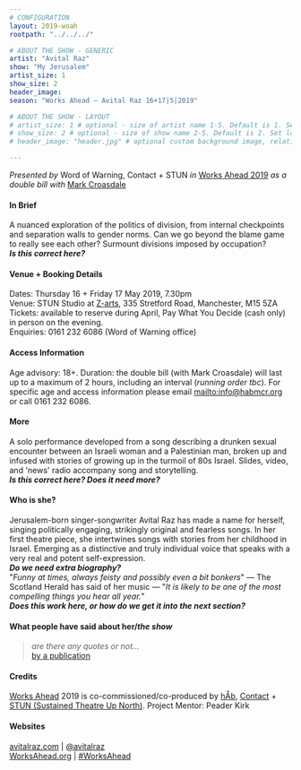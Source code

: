 ```yaml
---
# CONFIGURATION
layout: 2019-woah
rootpath: "../../../"

# ABOUT THE SHOW - GENERIC
artist: "Avital Raz"
show: "My Jerusalem"
artist_size: 1
show_size: 2
header_image:
season: "Works Ahead — Avital Raz 16+17|5|2019"

# ABOUT THE SHOW - LAYOUT
# artist_size: 1 # optional - size of artist name 1-5. Default is 1. Set longer names to lower values
# show_size: 2 # optional - size of show name 2-5. Default is 2. Set longer names to lower values
# header_image: "header.jpg" # optional custom background image, relative to current page

---
```

*Presented by* Word of Warning, Contact + STUN *in* [Works Ahead 2019](/current/2019-worksahead) *as a double bill with* [Mark Croasdale](/current/2019-worksahead/croasdale)               
         
#### In Brief        
A nuanced exploration of the politics of division, from internal checkpoints and separation walls to gender norms. Can we go beyond the blame game to really see each other? Surmount divisions imposed by occupation?        
***Is this correct here?***         
        
#### Venue + Booking Details        
Dates: Thursday 16 + Friday 17 May 2019, 7.30pm         
Venue: STUN Studio at <a href="http://www.z-arts.org/about-us/getting-here" target="_blank">Z-arts</a>, 335 Stretford Road, Manchester, M15 5ZA         
Tickets: available to reserve during April, Pay What You Decide (cash only) in person on the evening.            
Enquiries: 0161 232 6086 (Word of Warning office)           
        
#### Access Information        
Age advisory: 18+. Duration: the double bill (with Mark Croasdale) will last up to a maximum of 2 hours, including an interval (*running order tbc*). For specific age and access information please email <mailto:info@habmcr.org> or call 0161 232 6086.           
           
#### More              
A solo performance developed from a song describing a drunken sexual encounter between an Israeli woman and a Palestinian man, broken up and infused with stories of growing up in the turmoil of 80s Israel. Slides, video, and 'news' radio accompany song and storytelling.        
***Is this correct here? Does it need more?***        
          
#### Who is she?             
Jerusalem-born singer-songwriter Avital Raz has made a name for herself, singing politically engaging, strikingly original and fearless songs. In her first theatre piece, she intertwines songs with stories from her childhood in Israel. Emerging as a distinctive and truly individual voice that speaks with a very real and potent self-expression.         
***Do we need extra biography?***        
"*Funny at times, always feisty and possibly even a bit bonkers*" — The Scotland Herald has said of her music — "*It is likely to be one of the most compelling things you hear all year.*"          
***Does this work here, or how do we get it into the next section?***        
        
#### What people have said about her/*the show*        
>*are there any quotes or not…*<br><a href="http://" target="_blank">by a publication</a>           
          
#### Credits         
[Works Ahead](/hab/worksahead) 2019 is co-commissioned/co-produced by [hÅb](/hab), <a href="http://contactmcr.com" target="_blank">Contact</a> + <a href="http://stunlive.com" target="_blank">STUN (Sustained Theatre Up North)</a>. Project Mentor: Peader Kirk        
        
#### Websites         
<a href="http://avitalraz.com" target="_blank">avitalraz.com</a> | <a href="http://twitter.com/avitalraz" target="_blank">@avitalraz</a><br><a href="http://worksahead.org" target="_blank">WorksAhead.org</a> | <a href="http://twitter.com/hashtag/WorksAhead" target="_blank">#WorksAhead</a>
